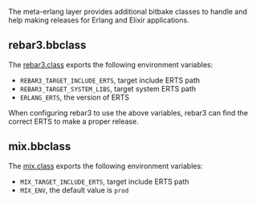 The meta-erlang layer provides additional bitbake classes to handle and help making releases for Erlang and Elixir applications.

## rebar3.bbclass

The [rebar3.class](https://github.com/meta-erlang/meta-erlang/blob/master/classes/rebar3.bbclass) exports the following environment variables:

- `REBAR3_TARGET_INCLUDE_ERTS`, target include ERTS path
- `REBAR3_TARGET_SYSTEM_LIBS`, target system ERTS path
- `ERLANG_ERTS`, the version of ERTS

When configuring rebar3 to use the above variables, rebar3 can find the correct ERTS to make a proper release.

## mix.bbclass

The [mix.class](https://github.com/meta-erlang/meta-erlang/blob/master/classes/mix.bbclass) exports the following environment variables:

- `MIX_TARGET_INCLUDE_ERTS`, target include ERTS path
- `MIX_ENV`, the default value is `prod`
